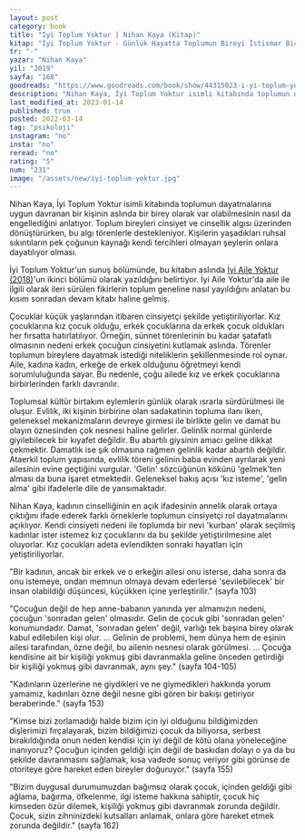 ```yaml
---
layout: post
category: book
title: "Iyi Toplum Yoktur | Nihan Kaya (Kitap)"
kitap: "İyi Toplum Yoktur - Günlük Hayatta Toplumun Bireyi İstismar Biçimleri"
tr: "-"
yazar: "Nihan Kaya"
yil: "2019"
sayfa: "168"
goodreads: "https://www.goodreads.com/book/show/44315023-i-yi-toplum-yoktur"
description: "Nihan Kaya, İyi Toplum Yoktur isimli kitabında toplumun dayatmalarına uygun davranan bir kişinin aslında bir birey olarak var olabilmesinin nasıl da engellediğini anlatıyor."
last_modified_at: 2023-01-14
published: true
posted: 2022-03-14
tag: "psikoloji"
instagram: "no"
insta: "no"
reread: "no"
rating: "5"
num: "231"
image: "/assets/new/iyi-toplum-yoktur.jpg"
---
```

Nihan Kaya, İyi Toplum Yoktur isimli kitabında toplumun dayatmalarına uygun davranan bir kişinin aslında bir birey olarak var olabilmesinin nasıl da engellediğini anlatıyor. Toplum bireyleri cinsiyet ve cinsellik algısı üzerinden dönüştürürken, bu algı törenlerle destekleniyor. Kişilerin yaşadıkları ruhsal sıkıntıların pek çoğunun kaynağı kendi tercihleri olmayan şeylerin onlara dayatılıyor olması.

İyi Toplum Yoktur'un sunuş bölümünde, bu kitabın aslında <span class="link1">[İyi Aile Yoktur (2018)](/iyi-aile-yoktur.html)</span>'un ikinci bölümü olarak yazıldığını belirtiyor. İyi Aile Yoktur'da aile ile ilgili olarak ileri sürülen fikirlerin toplum geneline nasıl yayıldığını anlatan bu kısım sonradan devam kitabı haline gelmiş.

Çocuklar küçük yaşlarından itibaren cinsiyetçi şekilde yetiştiriliyorlar. Kız çocuklarına kız çocuk olduğu, erkek çocuklarına da erkek çocuk oldukları her fırsatta hatırlatılıyor. Örneğin, sünnet törenlerinin bu kadar şatafatlı olmasının nedeni erkek çocuğun cinsiyetini kutlamak aslında. Törenler toplumun bireylere dayatmak istediği niteliklerin şekillenmesinde rol oynar. Aile, kadına kadın, erkeğe de erkek olduğunu öğretmeyi kendi sorumluluğunda sayar. Bu nedenle, çoğu ailede kız ve erkek çocuklarına birbirlerinden farklı davranılır. 

Toplumsal kültür birtakım eylemlerin günlük olarak ısrarla sürdürülmesi ile oluşur. Evlilik, iki kişinin birbirine olan sadakatinin topluma ilanı iken, geleneksel mekanizmaların devreye girmesi ile birlikte gelin ve damat bu olayın öznesinden çok nesnesi haline gelirler. Gelinlik normal günlerde giyilebilecek bir kıyafet değildir. Bu abartılı giysinin amacı geline dikkat çekmektir. Damatlık ise şık olmasına rağmen gelinlik kadar abartılı değildir. Ataerkil toplum yapısında, evlilik töreni gelinin baba evinden ayrılarak yeni ailesinin evine geçtiğini vurgular. 'Gelin' sözcüğünün kökünü 'gelmek'ten alması da buna işaret etmektedir. Geleneksel bakış açısı 'kız isteme', 'gelin alma' gibi ifadelerle dile de yansımaktadır. 

Nihan Kaya, kadının cinselliğinin en açık ifadesinin annelik olarak ortaya çıktığını ifade ederek farklı örneklerle toplumun cinsiyetçi rol dayatmalarını açıklıyor. Kendi cinsiyeti nedeni ile toplumda bir nevi 'kurban' olarak seçilmiş kadınlar ister istemez kız çocuklarını da bu şekilde yetiştirilmesine alet oluyorlar. Kız çocukları adeta evlendikten sonraki hayatları için yetiştiriliyorlar. 

"Bir kadının, ancak bir erkek ve o erkeğin ailesi onu isterse, daha sonra da onu istemeye, ondan memnun olmaya devam ederlerse 'sevilebilecek' bir insan olabildiği düşüncesi, küçükken içine yerleştirilir." (sayfa 103)

"Çocuğun değil de hep anne-babanın yanında yer almamızın nedeni, çocuğun 'sonradan gelen' olmasıdır. Gelin de çocuk gibi 'sonradan gelen' konumundadır. Damat, 'sonradan gelen' değil, varlığı tek başına birey olarak kabul edilebilen kişi olur. ... Gelinin de problemi, hem dünya hem de eşinin ailesi tarafından, özne değil, bu ailenin nesnesi olarak görülmesi. ... Çocuğa kendisine ait bir kişiliği yokmuş gibi davranmakla geline önceden getirdiği bir kişiliği yokmuş gibi davranmak, aynı şey." (sayfa 104-105)

"Kadınların üzerlerine ne giydikleri ve ne giymedikleri hakkında yorum yamamız, kadınları özne değil nesne gibi gören bir bakışı getiriyor beraberinde." (sayfa 153)

"Kimse bizi zorlamadığı halde bizim için iyi olduğunu bildiğimizden dişlerimizi fırçalayarak, bizim bildiğimizi çocuk da biliyorsa, serbest bırakıldığında onun neden kendisi için iyi değil de kötü olana yöneleceğine inanıyoruz? Çocuğun içinden geldiği için değil de baskıdan dolayı o ya da bu şekilde davranmasını sağlamak, kısa vadede sonuç veriyor gibi görünse de otoriteye göre hareket eden bireyler doğuruyor." (sayfa 155)

"Bizim duygusal durumumuzdan bağımsız olarak çocuk, içinden geldiği gibi ağlama, bağırma, öfkelenme, ilgi isteme hakkına sahiptir, çocuk hiç kimseden özür dilemek, kişiliği yokmuş gibi davranmak zorunda değildir. Çocuk, sizin zihninizdeki kutsalları anlamak, onlara göre hareket etmek zorunda değildir." (sayfa 162)

